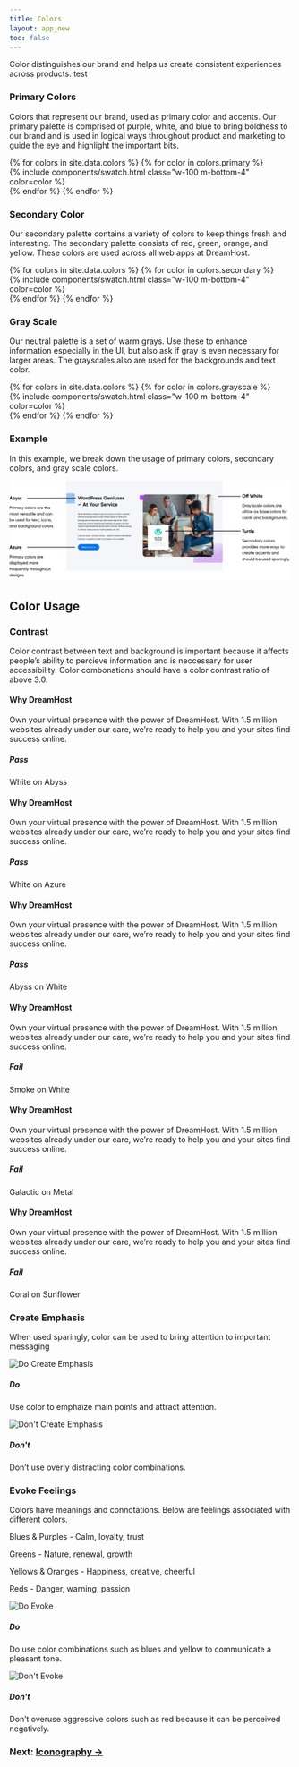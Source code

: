 ```yaml
---
title: Colors
layout: app_new
toc: false
---
```


<div class="container-fluid p-0">
<p>Color distinguishes our brand and helps us create consistent experiences across products.  test</p>
<h3 class="m-bottom-2 t-bold">Primary Colors</h3>
<p>Colors that represent our brand, used as primary color and accents. Our primary palette is comprised of purple, white, and blue to bring boldness to our brand and is used in logical ways throughout product and marketing to guide the eye and highlight the important bits.</p>

<div class="row">
{% for colors in site.data.colors %}
{% for color in colors.primary %}
      <div class="col-12 col-md-4">
            {% include components/swatch.html class="w-100 m-bottom-4" color=color %}
      </div>
{% endfor %}
{% endfor %}
</div>


<h3 class="m-bottom-2 t-bold">Secondary Color</h3>
<p>Our secondary palette contains a variety of colors to keep things fresh and interesting. The secondary palette consists of red, green, orange, and yellow. These colors are used across
all web apps at DreamHost.</p>

<div class="row">
{% for colors in site.data.colors %}
{% for color in colors.secondary %}
      <div class="col-12 col-md-4">
            {% include components/swatch.html class="w-100 m-bottom-4" color=color %}
      </div>
{% endfor %}
{% endfor %}
</div>


<h3 class="m-bottom-2 t-bold">Gray Scale</h3>
<p>Our neutral palette is a set of warm grays. Use these to enhance information especially in the UI, but also ask if gray is even necessary for larger areas. The grayscales also are used for the backgrounds and text color.</p>

<div class="row">
{% for colors in site.data.colors %}
{% for color in colors.grayscale %}
      <div class="col-12 col-md-4">
            {% include components/swatch.html class="w-100 m-bottom-4" color=color %}
      </div>
{% endfor %}
{% endfor %}
</div>


<h3 class="m-bottom-2 t-bold">Example</h3>
<p>In this example, we break down the usage of primary colors, secondary colors, and gray scale colors.</p>
<img src ="/assets/images/color_new/example.png"/>

<h2 class="m-bottom-2 t-bold">Color Usage</h2>
 <div class="bg-c-g100  p-4 m-bottom-4 rounded-container">
  <h3 class="m-bottom-2 t-bold">Contrast</h3>
  <p>Color contrast between text and background is important because it affects people’s ability to percieve information and is neccessary for user accessibility. Color combonations should have a color contrast ratio of above 3.0.</p>
  
   <div class="row m-bottom-0 m-bottom-4__m">
    <div class="col-12 col-md-4 m-bottom-4 m-bottom-0__m">
     <div class= "Card bg-c-w100 rounded-container p-0 no-scroll">
      <div class= "p-6 t-c-w100 bg-black ">
<h4 class="t-bold">Why DreamHost</h4>
<p>Own your virtual presence with the power of DreamHost. With 1.5 million websites already under our care, we’re ready to help you and your sites find success online. </p>
      </div>
      <div class="border-c-b300 border-top-3 border-solid p-4">
      <h5 class="t-bold t-c-b300">Pass</h5>
      <p>
White on Abyss</p>
      </div>
     </div>
    </div>
    <div class="col-12 col-md-4 m-bottom-4 m-bottom-0__m">
     <div class= "Card bg-c-w100 rounded-container p-0 no-scroll">
      <div class= "p-6 t-c-w100 bg-c-b300 ">
<h4 class="t-bold">Why DreamHost</h4>
<p>Own your virtual presence with the power of DreamHost. With 1.5 million websites already under our care, we’re ready to help you and your sites find success online. </p>
      </div>
      <div class="border-c-b300 border-top-3 border-solid p-4">
      <h5 class="t-bold t-c-b300">Pass</h5>
      <p>
White on Azure</p>
      </div>
     </div>
    </div>
        <div class="col-12 col-md-4 m-bottom-4 m-bottom-0__m">
     <div class= "Card bg-c-w100 rounded-container p-0 no-scroll">
      <div class= "p-6">
<h4 class="t-bold">Why DreamHost</h4>
<p>Own your virtual presence with the power of DreamHost. With 1.5 million websites already under our care, we’re ready to help you and your sites find success online. </p>
      </div>
      <div class="border-c-b300 border-top-3 border-solid p-4">
      <h5 class="t-bold t-c-b300">Pass</h5>
      <p>
Abyss on White</p>
      </div>
     </div>
    </div>
</div>

   <div class="row m-bottom-0 m-bottom-4__m">
    <div class="col-12 col-md-4 m-bottom-4 m-bottom-0__m">
     <div class= "Card bg-c-w100 rounded-container p-0 no-scroll">
      <div class= "p-6 t-c-g300">
<h4 class="t-bold">Why DreamHost</h4>
<p>Own your virtual presence with the power of DreamHost. With 1.5 million websites already under our care, we’re ready to help you and your sites find success online. </p>
      </div>
      <div class="border-c-r300 border-top-3 border-solid p-4">
      <h5 class="t-bold t-c-r300">Fail</h5>
      <p>
Smoke on White</p>
      </div>
     </div>
    </div>
    <div class="col-12 col-md-4 m-bottom-4 m-bottom-0__m">
     <div class= "Card bg-c-w100 rounded-container p-0 no-scroll">
      <div class= "p-6 t-c-g400 bg-c-g500 ">
<h4 class="t-bold">Why DreamHost</h4>
<p>Own your virtual presence with the power of DreamHost. With 1.5 million websites already under our care, we’re ready to help you and your sites find success online. </p>
      </div>
      <div class="border-c-r300 border-top-3 border-solid p-4">
      <h5 class="t-bold t-c-r300">Fail</h5>
      <p>
Galactic on Metal</p>
      </div>
     </div>
    </div>
        <div class="col-12 col-md-4 m-bottom-4 m-bottom-0__m">
     <div class= "Card bg-c-w100 rounded-container p-0 no-scroll">
      <div class= "p-6 bg-c-y300 t-c-r300">
<h4 class="t-bold">Why DreamHost</h4>
<p>Own your virtual presence with the power of DreamHost. With 1.5 million websites already under our care, we’re ready to help you and your sites find success online. </p>
      </div>
      <div class="border-c-r300 border-top-3 border-solid p-4">
      <h5 class="t-bold t-c-r300">Fail</h5>
      <p>
Coral on Sunflower</p>
      </div>
     </div>
    </div>
</div>

  <h3 class="m-bottom-2 t-bold">Create Emphasis</h3>
  <p>When used sparingly, color can be used to bring attention to important messaging</p>

   <div class="row m-bottom-4">
    <div class="col-12 col-md-6 m-bottom-4">
     <div class= "Card bg-c-w100 rounded-container p-0 no-scroll">
      <div class= "bg-black">
<img class="flex m-auto p-2 w-100" src="{{site.baseurl}}/assets/images/color_new/do-emphasis.svg" alt="Do Create Emphasis" />
      </div>
      <div class="border-c-b300 border-top-3 border-solid p-4">
      <h5 class="t-bold t-c-b300">Do</h5>
      <p>
Use color to emphaize main points and attract attention.</p>
      </div>
     </div>
    </div>
    <div class="col-12 col-md-6 m-bottom-4">
     <div class= "Card bg-c-w100 rounded-container p-0 no-scroll">
      <div class= "bg-c-g500">
<img class="flex m-auto p-2 w-100" src="{{site.baseurl}}/assets/images/color_new/dont-emphasis.svg" alt="Don't Create Emphasis" />
      </div>
      <div class="border-c-r300 border-top-3 border-solid p-4">
      <h5 class="t-bold t-c-r300">Don't</h5>
      <p>
Don’t use overly distracting color combinations.</p>
      </div>
     </div>
    </div>

</div>

<h3 class="m-bottom-2 t-bold">Evoke Feelings</h3>
  <p>Colors have meanings and connotations. Below are feelings associated with different colors.

<p><span class="t-bold">Blues & Purples</span> - Calm, loyalty, trust</p>
<p><span class="t-bold">Greens</span> - Nature, renewal, growth</p>
<p><span class="t-bold">Yellows & Oranges</span> - Happiness, creative, cheerful</p>
<p><span class="t-bold">Reds</span> - Danger, warning, passion</p></p>

   <div class="row m-bottom-4">
    <div class="col-12 col-md-6 m-bottom-4">
     <div class= "Card bg-c-w100 rounded-container p-0 no-scroll">
      <div class= "">
<img class="flex m-auto p-2 w-100 shadow-high" src="{{site.baseurl}}/assets/images/color_new/do-evoke.svg" alt="Do Evoke" />
      </div>
      <div class="border-c-b300 border-top-3 border-solid p-4">
      <h5 class="t-bold t-c-b300">Do</h5>
      <p>
Do use color combinations such as blues and yellow to communicate a pleasant tone.</p>
      </div>
     </div>
    </div>
    <div class="col-12 col-md-6 m-bottom-4">
     <div class= "Card bg-c-w100 rounded-container p-0 no-scroll">
      <div class= "">
<img class="flex m-auto p-2 w-100 shadow-high" src="{{site.baseurl}}/assets/images/color_new/dont-evoke.svg" alt="Don't Evoke" />
      </div>
      <div class="border-c-r300 border-top-3 border-solid p-4">
      <h5 class="t-bold t-c-r300">Don't</h5>
      <p>
Don’t overuse aggressive colors such as red because it can be perceived negatively.</p>
      </div>
     </div>
    </div>
</div>

</div>

<h3 class ="t-bold t-right m-0">  Next: <a href="">Iconography →</a></h3>
